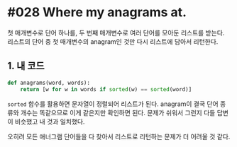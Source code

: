 # #028 Where my anagrams at.

첫 매개변수로 단어 하나를, 두 번째 매개변수로 여러 단어를 모아둔 리스트를 받는다. 리스트의 단어 중 첫 매개변수의 anagram인 것만 다시 리스트에 담아서 리턴한다.

## 1. 내 코드

```python
def anagrams(word, words):
    return [w for w in words if sorted(w) == sorted(word)]
```

`sorted` 함수를 활용하면 문자열이 정렬되어 리스트가 된다. anagram이 결국 단어 종류와 개수는 똑같으므로 이게 같은지만 확인하면 된다. 문제가 쉬워서 그런지 다들 답변이 비슷했고 내 것과 일치했다.

오히려 모든 애너그램 단어들을 다 찾아서 리스트로 리턴하는 문제가 더 어려울 것 같다.
